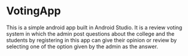 # VotingApp
This is a simple android app built in Android Studio.
It is a review voting system in which the admin post questions about the college and the students by registering in this app can give their opinion or review by selecting one of the option given by the admin as the answer.
